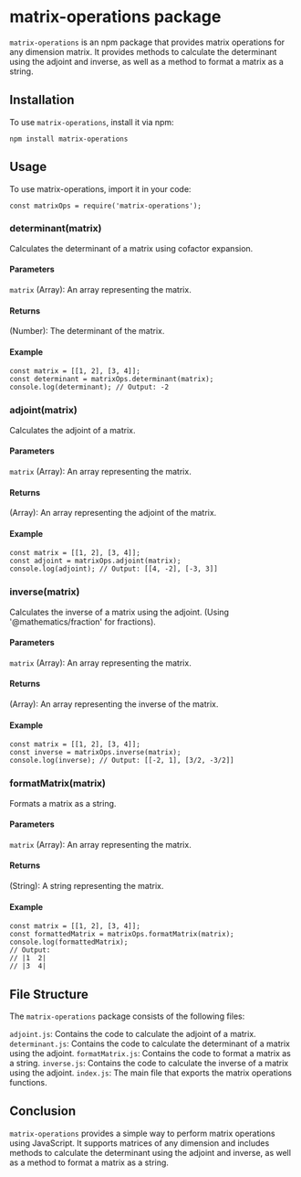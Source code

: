 # matrix-operations package
`matrix-operations` is an npm package that provides matrix operations for any dimension matrix. It provides methods to calculate the determinant using the adjoint and inverse, as well as a method to format a matrix as a string.

## Installation
To use `matrix-operations`, install it via npm:

```
npm install matrix-operations
```

## Usage
To use matrix-operations, import it in your code:

```
const matrixOps = require('matrix-operations');
```

### determinant(matrix)
Calculates the determinant of a matrix using cofactor expansion.

#### Parameters
`matrix` (Array): An array representing the matrix.
#### Returns
(Number): The determinant of the matrix.
#### Example

```
const matrix = [[1, 2], [3, 4]];
const determinant = matrixOps.determinant(matrix);
console.log(determinant); // Output: -2
```

### adjoint(matrix)
Calculates the adjoint of a matrix.

#### Parameters
`matrix` (Array): An array representing the matrix.
#### Returns
(Array): An array representing the adjoint of the matrix.
#### Example

```
const matrix = [[1, 2], [3, 4]];
const adjoint = matrixOps.adjoint(matrix);
console.log(adjoint); // Output: [[4, -2], [-3, 3]]
```

### inverse(matrix)
Calculates the inverse of a matrix using the adjoint.
(Using '@mathematics/fraction' for fractions).

#### Parameters
`matrix` (Array): An array representing the matrix.
#### Returns
(Array): An array representing the inverse of the matrix.
#### Example

```
const matrix = [[1, 2], [3, 4]];
const inverse = matrixOps.inverse(matrix);
console.log(inverse); // Output: [[-2, 1], [3/2, -3/2]]
```
### formatMatrix(matrix)
Formats a matrix as a string.

#### Parameters
`matrix` (Array): An array representing the matrix.
#### Returns
(String): A string representing the matrix.
#### Example

```
const matrix = [[1, 2], [3, 4]];
const formattedMatrix = matrixOps.formatMatrix(matrix);
console.log(formattedMatrix);
// Output:
// |1  2|
// |3  4|
```

## File Structure
The `matrix-operations` package consists of the following files:

`adjoint.js`: Contains the code to calculate the adjoint of a matrix.
`determinant.js`: Contains the code to calculate the determinant of a matrix using the adjoint.
`formatMatrix.js`: Contains the code to format a matrix as a string.
`inverse.js`: Contains the code to calculate the inverse of a matrix using the adjoint.
`index.js`: The main file that exports the matrix operations functions.

## Conclusion
`matrix-operations` provides a simple way to perform matrix operations using JavaScript. It supports matrices of any dimension and includes methods to calculate the determinant using the adjoint and inverse, as well as a method to format a matrix as a string.
